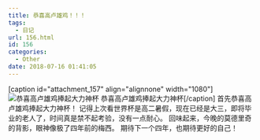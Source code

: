 ```yaml
---
title: 恭喜高卢雄鸡！！！
tags:
  - 日记
url: 156.html
id: 156
categories:
  - Other
date: 2018-07-16 01:41:05
---
```


\[caption id="attachment_157" align="alignnone" width="1080"\]![恭喜高卢雄鸡捧起大力神杯](http://www.booleanln.cn/blog/wp-content/uploads/2018/07/TIM图片20180716013021.jpg) 恭喜高卢雄鸡捧起大力神杯\[/caption\] 首先恭喜高卢雄鸡捧起大力神杯！ 记得上次看世界杯是高二暑假，现在已经是大三，即将毕业的老人了，时间真是禁不起考验，没有一点耐心。 回味起来，今晚的莫德里奇的背影，眼神像极了四年前的梅西。 期待下一个四年，也期待更好的自己！